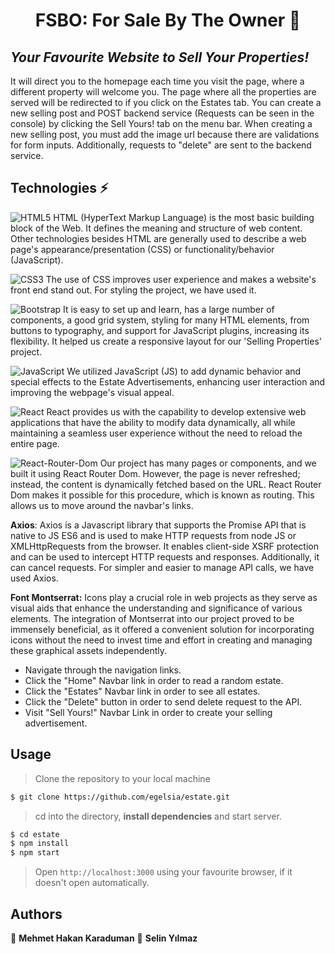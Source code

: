 <h1 align="center"> FSBO: For Sale By The Owner 👋</h1>

## _Your Favourite Website to Sell Your Properties!_

It will direct you to the homepage each time you visit the page, where a different property will welcome you. The page where all the properties are served will be redirected to if you click on the Estates tab. You can create a new selling post and POST backend service (Requests can be seen in the console) by clicking the Sell Yours! tab on the menu bar. When creating a new selling post, you must add the image url because there are validations for form inputs. Additionally, requests to "delete" are sent to the backend service.

## Technologies ⚡

![HTML5](https://img.shields.io/badge/-HTML5-blue?style=flat&logo=html5&logoColor=white)
HTML (HyperText Markup Language) is the most basic building block of the Web. It defines the meaning and structure of web content. Other technologies besides HTML are generally used to describe a web page's appearance/presentation (CSS) or functionality/behavior (JavaScript).

![CSS3](https://img.shields.io/badge/-CSS3-blue?style=flat&logo=css3)
The use of CSS improves user experience and makes a website's front end stand out. For styling the project, we have used it.

![Bootstrap](https://img.shields.io/badge/-Bootstrap-blue?style=flat&logo=bootstrap)
It is easy to set up and learn, has a large number of components, a good grid system, styling for many HTML elements, from buttons to typography, and support for JavaScript plugins, increasing its flexibility. It helped us create a responsive layout for our 'Selling Properties' project.

![JavaScript](https://img.shields.io/badge/-JavaScript-black?style=flat&logo=javascript)
We utilized JavaScript (JS) to add dynamic behavior and special effects to the Estate Advertisements, enhancing user interaction and improving the webpage's visual appeal.

![React](https://img.shields.io/badge/-React-darkblue?style=flat&logo=react)
React provides us with the capability to develop extensive web applications that have the ability to modify data dynamically, all while maintaining a seamless user experience without the need to reload the entire page. 

![React-Router-Dom](https://img.shields.io/badge/React_Router-CA4245?style=flat&logo=react-router&logoColor=white)
Our project has many pages or components, and we built it using React Router Dom. However, the page is never refreshed; instead, the content is dynamically fetched based on the URL. React Router Dom makes it possible for this procedure, which is known as routing. This allows us to move around the navbar's links.

**Axios**: Axios is a Javascript library that supports the Promise API that is native to JS ES6 and is used to make HTTP requests from node JS or XMLHttpRequests from the browser. It enables client-side XSRF protection and can be used to intercept HTTP requests and responses. Additionally, it can cancel requests. For simpler and easier to manage API calls, we have used Axios.

**Font Montserrat:** Icons play a crucial role in web projects as they serve as visual aids that enhance the understanding and significance of various elements. The integration of Montserrat into our project proved to be immensely beneficial, as it offered a convenient solution for incorporating icons without the need to invest time and effort in creating and managing these graphical assets independently. 

- Navigate through the navigation links.
- Click the "Home" Navbar link in order to read a random estate.
- Click the "Estates" Navbar link in order to see all estates.
- Click the "Delete" button in order to send delete request to the API.
- Visit "Sell Yours!" Navbar Link in order to create your selling advertisement.

## Usage

> Clone the repository to your local machine

```sh
$ git clone https://github.com/egelsia/estate.git
```

> cd into the directory, **install dependencies** and start server.

```sh
$ cd estate
$ npm install
$ npm start
```

> Open `http://localhost:3000` using your favourite browser, if it doesn't open automatically.

## Authors

👤 **Mehmet Hakan Karaduman**
👤 **Selin Yılmaz**
